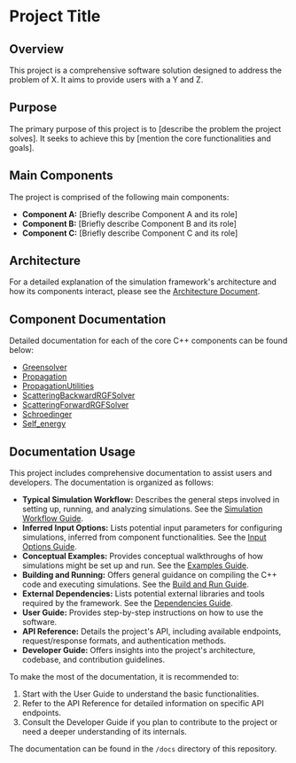 # Project Title

## Overview

This project is a comprehensive software solution designed to address the problem of X. It aims to provide users with a Y and Z.

## Purpose

The primary purpose of this project is to [describe the problem the project solves]. It seeks to achieve this by [mention the core functionalities and goals].

## Main Components

The project is comprised of the following main components:

* **Component A:** [Briefly describe Component A and its role]
* **Component B:** [Briefly describe Component B and its role]
* **Component C:** [Briefly describe Component C and its role]

## Architecture

For a detailed explanation of the simulation framework's architecture and how its components interact, please see the [Architecture Document](ARCHITECTURE.md).

## Component Documentation

Detailed documentation for each of the core C++ components can be found below:

*   [Greensolver](Greensolver.md)
*   [Propagation](Propagation.md)
*   [PropagationUtilities](PropagationUtilities.md)
*   [ScatteringBackwardRGFSolver](ScatteringBackwardRGFSolver.md)
*   [ScatteringForwardRGFSolver](ScatteringForwardRGFSolver.md)
*   [Schroedinger](Schroedinger.md)
*   [Self_energy](Self_energy.md)

## Documentation Usage

This project includes comprehensive documentation to assist users and developers. The documentation is organized as follows:

* **Typical Simulation Workflow:** Describes the general steps involved in setting up, running, and analyzing simulations. See the [Simulation Workflow Guide](WORKFLOW.md).
* **Inferred Input Options:** Lists potential input parameters for configuring simulations, inferred from component functionalities. See the [Input Options Guide](INPUT_OPTIONS.md).
* **Conceptual Examples:** Provides conceptual walkthroughs of how simulations might be set up and run. See the [Examples Guide](EXAMPLES.md).
* **Building and Running:** Offers general guidance on compiling the C++ code and executing simulations. See the [Build and Run Guide](BUILD_AND_RUN.md).
* **External Dependencies:** Lists potential external libraries and tools required by the framework. See the [Dependencies Guide](DEPENDENCIES.md).
* **User Guide:** Provides step-by-step instructions on how to use the software.
* **API Reference:** Details the project's API, including available endpoints, request/response formats, and authentication methods.
* **Developer Guide:** Offers insights into the project's architecture, codebase, and contribution guidelines.

To make the most of the documentation, it is recommended to:

1. Start with the User Guide to understand the basic functionalities.
2. Refer to the API Reference for detailed information on specific API endpoints.
3. Consult the Developer Guide if you plan to contribute to the project or need a deeper understanding of its internals.

The documentation can be found in the `/docs` directory of this repository.
